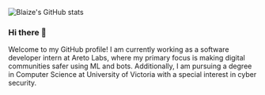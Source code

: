 ![Blaize's GitHub stats](https://github-readme-stats.vercel.app/api?username=BlaizeMcGovern&show_icons=true&theme=tokyonight&count_private=true)
### Hi there 👋
Welcome to my GitHub profile! I am currently working as a software developer intern at Areto Labs, where my primary focus is making digital communities safer using ML and bots. Additionally, I am pursuing a degree in Computer Science at University of Victoria with a special interest in cyber security.
<!--
**BlaizeMcGovern/BlaizeMcGovern** is a ✨ _special_ ✨ repository because its `README.md` (this file) appears on your GitHub profile.

Here are some ideas to get you started:

- 🔭 I’m currently working on ...
- 🌱 I’m currently learning ...
- 👯 I’m looking to collaborate on ...
- 🤔 I’m looking for help with ...
- 💬 Ask me about ...
- 📫 How to reach me: ...
- 😄 Pronouns: ...
- ⚡ Fun fact: ...
-->
